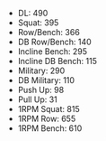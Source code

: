 * DL: 490
*  Squat: 395
*  Row/Bench: 366
*  DB Row/Bench: 140
*  Incline Bench: 295
*  Incline DB Bench: 115
*  Military: 290
*  DB Military: 110
*  Push Up: 98
*  Pull Up: 31
*  1RPM Squat: 815
*  1RPM Row: 655
*  1RPM Bench: 610
